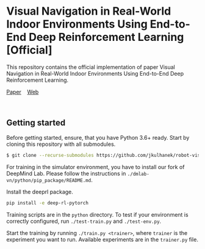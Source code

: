 # Visual Navigation in Real-World Indoor Environments Using End-to-End Deep Reinforcement Learning [Official]
This repository contains the official implementation of paper Visual Navigation in Real-World Indoor Environments Using End-to-End Deep Reinforcement Learning.

[Paper](https://arxiv.org/pdf/2010.10903.pdf)&nbsp;&nbsp;&nbsp;
[Web](https://jkulhanek.github.io/robot-visual-navigation/)

<br>

## Getting started
Before getting started, ensure, that you have Python 3.6+ ready. Start by cloning this repository with all submodules.
```bash
$ git clone --recurse-submodules https://github.com/jkulhanek/robot-visual-navigation.git
```

For training in the simulator environment, you have to install our fork of DeepMind Lab. Please follow the instructions in `./dmlab-vn/python/pip_package/README.md`.

Install the deeprl package.

```bash
pip install -e deep-rl-pytorch
```

Training scripts are in the `python` directory. To test if your environment is correctly configured, run `./test-train.py` and `./test-env.py`.

Start the training by running `./train.py <trainer>`, where `trainer` is the experiment you want to run. Available experiments are in the `trainer.py` file.
